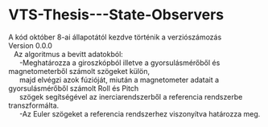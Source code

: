 # VTS-Thesis---State-Observers<br>
A kód október 8-ai állapotától kezdve történik a verziószámozás<br>
Version 0.0.0<br>
 &ensp; Az algoritmus a bevitt adatokból:<br>
   &ensp; &ensp; -Meghatározza a giroszkópból illetve a gyorsulásmérőből és magnetometerből számolt szögeket külön,<br>
   &ensp; &ensp;  majd elvégzi azok fúzióját, miután a magnetometer adatait a gyorsulásmérőből számolt Roll és Pitch<br>
   &ensp; &ensp;  szögek segítségével az inerciarendszerből a referencia rendszerbe transzformálta.<br>
   &ensp; &ensp; -Az Euler szögeket a referencia rendszerhez viszonyítva határozza meg.<br>
  
